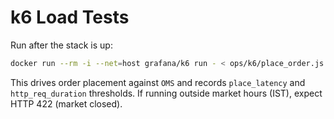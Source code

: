 # k6 Load Tests
Run after the stack is up:

```bash
docker run --rm -i --net=host grafana/k6 run - < ops/k6/place_order.js
```

This drives order placement against `OMS` and records `place_latency` and `http_req_duration` thresholds.
If running outside market hours (IST), expect HTTP 422 (market closed).
